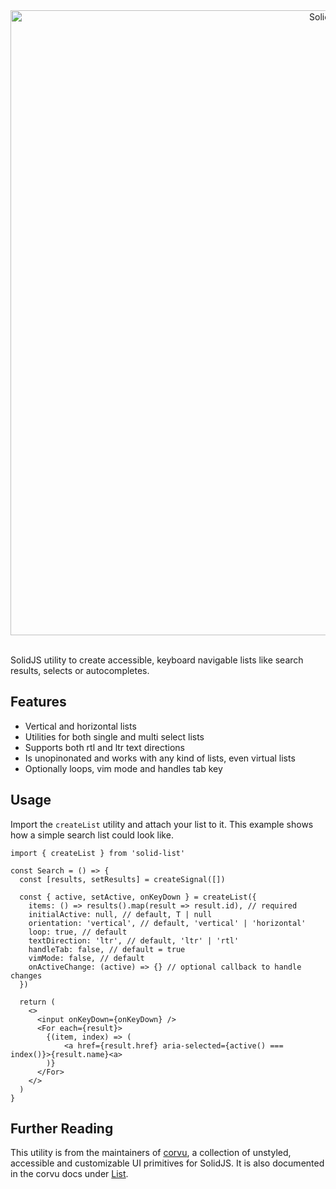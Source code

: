 <div align="center">
  <a href="https://corvu.dev/docs/utilities/list">
    <img src="https://corvu.dev/readme/solid-list.png" width=1000 alt="Solid List" />
  </a>
</div>
<br />

SolidJS utility to create accessible, keyboard navigable lists like search results, selects or autocompletes.

## Features

- Vertical and horizontal lists
- Utilities for both single and multi select lists
- Supports both rtl and ltr text directions
- Is unopinonated and works with any kind of lists, even virtual lists
- Optionally loops, vim mode and handles tab key

## Usage

Import the `createList` utility and attach your list to it. This example shows how a simple search list could look like.

```tsx
import { createList } from 'solid-list'
```

```tsx
const Search = () => {
  const [results, setResults] = createSignal([])

  const { active, setActive, onKeyDown } = createList({
    items: () => results().map(result => result.id), // required
    initialActive: null, // default, T | null
    orientation: 'vertical', // default, 'vertical' | 'horizontal'
    loop: true, // default
    textDirection: 'ltr', // default, 'ltr' | 'rtl'
    handleTab: false, // default = true
    vimMode: false, // default
    onActiveChange: (active) => {} // optional callback to handle changes
  })

  return (
    <>
      <input onKeyDown={onKeyDown} />
      <For each={result}>
        {(item, index) => (
            <a href={result.href} aria-selected={active() === index()}>{result.name}<a>
        )}
      </For>
    </>
  )
}
```

## Further Reading
This utility is from the maintainers of [corvu](https://corvu.dev), a collection of unstyled, accessible and customizable UI primitives for SolidJS. It is also documented in the corvu docs under [List](https://corvu.dev/docs/utilities/list).
